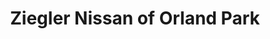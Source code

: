 ---
title: "Ziegler Nissan of Orland Park"
url: /orland-park/ziegler-nissan-of-orland-park/
shop: Autohaus
---